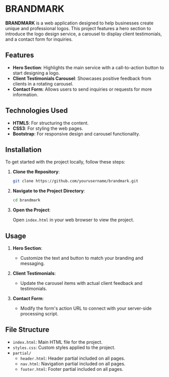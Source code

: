 # BRANDMARK

**BRANDMARK** is a web application designed to help businesses create unique and professional logos. This project features a hero section to introduce the logo design service, a carousel to display client testimonials, and a contact form for inquiries.

## Features

- **Hero Section**: Highlights the main service with a call-to-action button to start designing a logo.
- **Client Testimonials Carousel**: Showcases positive feedback from clients in a rotating carousel.
- **Contact Form**: Allows users to send inquiries or requests for more information.

## Technologies Used

- **HTML5**: For structuring the content.
- **CSS3**: For styling the web pages.
- **Bootstrap**: For responsive design and carousel functionality.

## Installation

To get started with the project locally, follow these steps:

1. **Clone the Repository**:

    ```bash
    git clone https://github.com/yourusername/brandmark.git
    ```

2. **Navigate to the Project Directory**:

    ```bash
    cd brandmark
    ```

3. **Open the Project**:

    Open `index.html` in your web browser to view the project.

## Usage

1. **Hero Section**:
   - Customize the text and button to match your branding and messaging.
   
2. **Client Testimonials**:
   - Update the carousel items with actual client feedback and testimonials.

3. **Contact Form**:
   - Modify the form's action URL to connect with your server-side processing script.

## File Structure

- `index.html`: Main HTML file for the project.
- `styles.css`: Custom styles applied to the project.
- `partial/`
  - `header.html`: Header partial included on all pages.
  - `nav.html`: Navigation partial included on all pages.
  - `footer.html`: Footer partial included on all pages.

